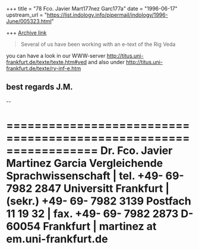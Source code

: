 +++
title = "78 Fco. Javier Mart177nez Garc177a"
date = "1996-06-17"
upstream_url = "https://list.indology.info/pipermail/indology/1996-June/005323.html"

+++
[Archive link](https://list.indology.info/pipermail/indology/1996-June/005323.html)

> Several of us have been working with an e-text of the Rig Veda 

you can have a look in our WWW-server
http://titus.uni-frankfurt.de/texte/texte.htm#ved
and also under
http://titus.uni-frankfurt.de/texte/rv-inf-e.htm

best regards
J.M.
--


-- 

=================================================================
                  Dr. Fco. Javier Martinez Garcia
Vergleichende Sprachwissenschaft  |  tel.     +49- 69- 7982 2847
Universitt Frankfurt             |   (sekr.) +49- 69- 7982 3139
Postfach 11 19 32                 |  fax.     +49- 69- 7982 2873
D-60054 Frankfurt                 |  martinez at em.uni-frankfurt.de
=================================================================




